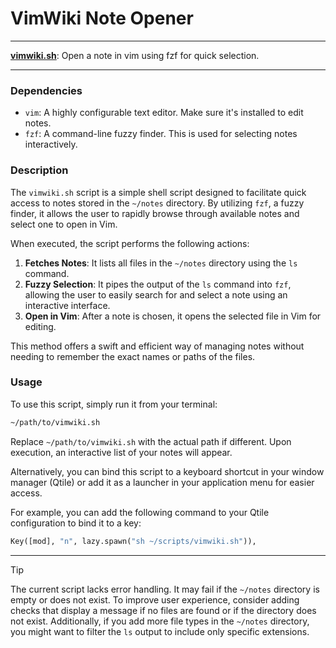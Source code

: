 # VimWiki Note Opener

---

**[vimwiki.sh](vimwiki.sh)**: Open a note in vim using fzf for quick selection.

---

### Dependencies

- `vim`: A highly configurable text editor. Make sure it's installed to edit notes.
- `fzf`: A command-line fuzzy finder. This is used for selecting notes interactively.

### Description

The `vimwiki.sh` script is a simple shell script designed to facilitate quick access to notes stored in the `~/notes` directory. By utilizing `fzf`, a fuzzy finder, it allows the user to rapidly browse through available notes and select one to open in Vim.

When executed, the script performs the following actions:

1. **Fetches Notes**: It lists all files in the `~/notes` directory using the `ls` command.
2. **Fuzzy Selection**: It pipes the output of the `ls` command into `fzf`, allowing the user to easily search for and select a note using an interactive interface.
3. **Open in Vim**: After a note is chosen, it opens the selected file in Vim for editing.

This method offers a swift and efficient way of managing notes without needing to remember the exact names or paths of the files.

### Usage

To use this script, simply run it from your terminal:

```sh
~/path/to/vimwiki.sh
```

Replace `~/path/to/vimwiki.sh` with the actual path if different. Upon execution, an interactive list of your notes will appear.

Alternatively, you can bind this script to a keyboard shortcut in your window manager (Qtile) or add it as a launcher in your application menu for easier access.

For example, you can add the following command to your Qtile configuration to bind it to a key:

```python
Key([mod], "n", lazy.spawn("sh ~/scripts/vimwiki.sh")),
```

---

> [!TIP] 
> The current script lacks error handling. It may fail if the `~/notes` directory is empty or does not exist. To improve user experience, consider adding checks that display a message if no files are found or if the directory does not exist. Additionally, if you add more file types in the `~/notes` directory, you might want to filter the `ls` output to include only specific extensions.
